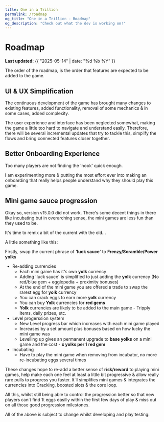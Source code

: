 ```yaml
---
title: One in a Trillion
permalink: /roadmap
og_title: "One in a Trillion - Roadmap"
og_description: "Check out what the dev is working on!"
---
```



# Roadmap
**Last updated:** {{ "2025-05-14" | date: "%d %b %Y" }}

The order of the roadmap, is the order that features are expected to be added to the game.

## UI & UX Simplification
The continuous development of the game has brought many changes to existing features, added functionality, removal of some mechanics & in some cases, added complexity. 

The user experience and interface has been neglected somewhat, making the game a little too hard to navigate and understand easily. Therefore, there will be several incremental updates that try to tackle this, simplify the flows and bring connected features closer together.


## Better Onboarding Experience
Too many players are not finding the 'hook' quick enough.

I am experimenting more & putting the most effort ever into making an onboarding that really helps people understand why they should play this game.


## Mini game sauce progression
Okay so, version v15.0.0 did not work. There's some decent things in there like incubating but in overarching sense, the mini games are less fun than they used to be. 

It's time to remix a bit of the current with the old...


A little something like this:

Firstly, swap the current phrase of **'luck sauce'** to **Frenzy/Scramble/Power yolks**


- Re-adding currencies
  - Each mini game has it's own **yolk** currency
  - Adding 'luck sauce' is simplified to just adding the **yolk** currency (No red/blue gem + egglopedia + proximity bonuses)
  - At the end of the mini game you are offered a trade to swap the rarest egg for **yolk** currency
  - You can crack eggs to earn more **yolk** currency
  - You can buy **Yolk** currencies for **red gems**
  - **Yolk** currencies are likely to be added to the main game - Tripply items, daily prizes, etc.
- Level progerssion system
  - New Level progress bar which increases with each mini game played
  - Increases by a set amount plus bonuses based on how lucky the mini game was
  - Levelling up gives an permanent upgrade to **base yolks** on a mini game and the cost - **x yolks per 1 red gem**
- Incubating
  - Have to play the mini game when removing from incubator, no more re-incubating eggs several times
 

These changes hope to re-add a better sense of **risk/reward** to playing mini games, help make each one feel at least a little bit progressive & allow really rare pulls to progress you faster. It'll simplifies mini games & integrates the currencies into Cracking, boosted slots & the core loop.

All this, whilst still being able to control the progression better so that new players can't find 1t eggs easilly within the first few days of play & miss out on all those good progression milestones.


All of the above is subject to change whilst developing and play testing.
